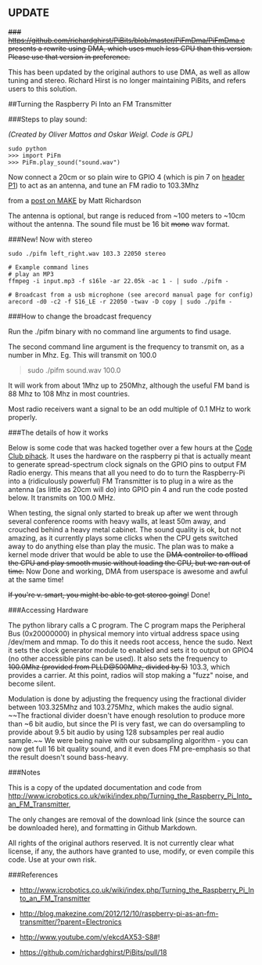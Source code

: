 ## UPDATE

~~### https://github.com/richardghirst/PiBits/blob/master/PiFmDma/PiFmDma.c presents a rewrite using DMA, which uses much less CPU than this version. Please use that version in preference.~~

This has been updated by the original authors to use DMA, as well as allow tuning and stereo.  Richard Hirst is no longer maintaining PiBits, and refers users to this solution.

##Turning the Raspberry Pi Into an FM Transmitter

###Steps to play sound:

*(Created by Oliver Mattos and Oskar Weigl. Code is GPL)*

```
sudo python
>>> import PiFm
>>> PiFm.play_sound("sound.wav")
```

Now connect a 20cm or so plain wire to GPIO 4 (which is pin 7 on [header P1](http://elinux.org/RPi_Low-level_peripherals#General_Purpose_Input.2FOutput_.28GPIO.29)) to act as an antenna, and tune an FM radio to 103.3Mhz

from a [post on MAKE](http://blog.makezine.com/2012/12/10/raspberry-pi-as-an-fm-transmitter/?parent=Electronics) by Matt Richardson

The antenna is optional, but range is reduced from ~100 meters to ~10cm without the antenna. The sound file must be 16 bit ~~mono~~ wav format.

###New! Now with stereo

```
sudo ./pifm left_right.wav 103.3 22050 stereo

# Example command lines
# play an MP3
ffmpeg -i input.mp3 -f s16le -ar 22.05k -ac 1 - | sudo ./pifm -

# Broadcast from a usb microphone (see arecord manual page for config)
arecord -d0 -c2 -f S16_LE -r 22050 -twav -D copy | sudo ./pifm -
```

###How to change the broadcast frequency

Run the ./pifm binary with no command line arguments to find usage.

The second command line argument is the frequency to transmit on, as a number in Mhz. Eg. This will transmit on 100.0

> sudo ./pifm sound.wav 100.0

It will work from about 1Mhz up to 250Mhz, although the useful FM band is 88 Mhz to 108 Mhz in most countries.

Most radio receivers want a signal to be an odd multiple of 0.1 MHz to work properly.

###The details of how it works

Below is some code that was hacked together over a few hours at the [Code Club pihack](http://blog.codeclub.org.uk/blog/brief/). It uses the hardware on the raspberry pi that is actually meant to generate spread-spectrum clock signals on the GPIO pins to output FM Radio energy. This means that all you need to do to turn the Raspberry-Pi into a (ridiculously powerful) FM Transmitter is to plug in a wire as the antenna (as little as 20cm will do) into GPIO pin 4 and run the code posted below. It transmits on 100.0 MHz.

When testing, the signal only started to break up after we went through several conference rooms with heavy walls, at least 50m away, and crouched behind a heavy metal cabinet. The sound quality is ok, but not amazing, as it currently plays some clicks when the CPU gets switched away to do anything else than play the music. The plan was to make a kernel mode driver that would be able to use the ~~DMA controller to offload the CPU and play smooth music without loading the CPU, but we ran out of time.~~ Now Done and working, DMA from userspace is awesome and awful at the same time!

~~If you're v. smart, you might be able to get stereo going!~~ Done!

###Accessing Hardware

The python library calls a C program. The C program maps the Peripheral Bus (0x20000000) in physical memory into virtual address space using /dev/mem and mmap. To do this it needs root access, hence the sudo. Next it sets the clock generator module to enabled and sets it to output on GPIO4 (no other accessible pins can be used). It also sets the frequency to ~~100.0Mhz (provided from PLLD@500Mhz, divided by 5)~~ 103.3, which provides a carrier. At this point, radios will stop making a "fuzz" noise, and become silent.

Modulation is done by adjusting the frequency using the fractional divider between 103.325Mhz and 103.275Mhz, which makes the audio signal. ~~The fractional divider doesn't have enough resolution to produce more than ~6 bit audio, but since the PI is very fast, we can do oversampling to provide about 9.5 bit audio by using 128 subsamples per real audio sample.~~ We were being naive with our subsampling algorithm - you can now get full 16 bit quality sound, and it even does FM pre-emphasis so that the result doesn't sound bass-heavy. 

###Notes

This is a copy of the updated documentation and code from 
http://www.icrobotics.co.uk/wiki/index.php/Turning_the_Raspberry_Pi_Into_an_FM_Transmitter, 

The only changes are removal of the download link (since the source can be downloaded here), and formatting in Github Markdown.

All rights of the original authors reserved.  It is not currently clear what license, if any, the authors have granted to use, modify, or even compile this code.  Use at your own risk.

###References

* http://www.icrobotics.co.uk/wiki/index.php/Turning_the_Raspberry_Pi_Into_an_FM_Transmitter

* http://blog.makezine.com/2012/12/10/raspberry-pi-as-an-fm-transmitter/?parent=Electronics

* http://www.youtube.com/v/ekcdAX53-S8#! 

* https://github.com/richardghirst/PiBits/pull/18
